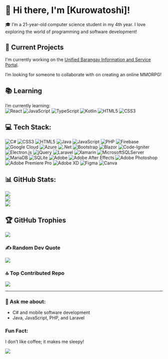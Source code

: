 # 👋 Hi there, I'm [Kurowatoshi]!

🎓 I’m a 21-year-old computer science student in my 4th year. I love exploring the world of programming and software development!

## 🚀 Current Projects
I'm currently working on the [Unified Barangay Information and Service Portal](https://github.com/BrgyLink/UNIFIED-BARANGAY-INFORMATION-AND-SERVICE-PORTAL).

I’m looking for someone to collaborate with on creating an online MMORPG!

## 📚 Learning
I’m currently learning:  
![React](https://img.shields.io/badge/React-%2300A1D6.svg?style=flat&logo=react&logoColor=white) 
![JavaScript](https://img.shields.io/badge/javascript-%23F7DF1E.svg?style=flat&logo=javascript&logoColor=%230A0A0A) 
![TypeScript](https://img.shields.io/badge/TypeScript-%234B7F52.svg?style=flat&logo=typescript&logoColor=white) 
![Kotlin](https://img.shields.io/badge/Kotlin-%7F52B5.svg?style=flat&logo=kotlin&logoColor=white) 
![HTML5](https://img.shields.io/badge/html5-%23E34F26.svg?style=flat&logo=html5&logoColor=white) 
![CSS3](https://img.shields.io/badge/css3-%234A90E2.svg?style=flat&logo=css3&logoColor=white)

## 💻 Tech Stack:
![C#](https://img.shields.io/badge/c%23-%23239120.svg?style=flat&logo=csharp&logoColor=white) 
![CSS3](https://img.shields.io/badge/css3-%234A90E2.svg?style=flat&logo=css3&logoColor=white) 
![HTML5](https://img.shields.io/badge/html5-%23E34F26.svg?style=flat&logo=html5&logoColor=white) 
![Java](https://img.shields.io/badge/java-%23B07C34.svg?style=flat&logo=openjdk&logoColor=white) 
![JavaScript](https://img.shields.io/badge/javascript-%23F7DF1E.svg?style=flat&logo=javascript&logoColor=%230A0A0A) 
![PHP](https://img.shields.io/badge/php-%237BB5A2.svg?style=flat&logo=php&logoColor=white) 
![Firebase](https://img.shields.io/badge/firebase-%23039BE5.svg?style=flat&logo=firebase&logoColor=white) 
![Google Cloud](https://img.shields.io/badge/GoogleCloud-%234285F4.svg?style=flat&logo=google-cloud&logoColor=white) 
![Azure](https://img.shields.io/badge/azure-%230072C6.svg?style=flat&logo=microsoftazure&logoColor=white) 
![.Net](https://img.shields.io/badge/.NET-5C2D91?style=flat&logo=.net&logoColor=white) 
![Bootstrap](https://img.shields.io/badge/bootstrap-%238511FA.svg?style=flat&logo=bootstrap&logoColor=white) 
![Blazor](https://img.shields.io/badge/blazor-%235C2D91.svg?style=flat&logo=blazor&logoColor=white) 
![Code-Igniter](https://img.shields.io/badge/CodeIgniter-%23EF4223.svg?style=flat&logo=codeIgniter&logoColor=white) 
![Electron.js](https://img.shields.io/badge/Electron-191970?style=flat&logo=Electron&logoColor=white) 
![jQuery](https://img.shields.io/badge/jquery-%230769AD.svg?style=flat&logo=jquery&logoColor=white) 
![Laravel](https://img.shields.io/badge/laravel-%23FF2D20.svg?style=flat&logo=laravel&logoColor=white) 
![Xamarin](https://img.shields.io/badge/Xamarin-3199DC?style=flat&logo=xamarin&logoColor=white) 
![MicrosoftSQLServer](https://img.shields.io/badge/Microsoft%20SQL%20Server-CC2927?style=flat&logo=microsoft%20sql%20server&logoColor=white) 
![MariaDB](https://img.shields.io/badge/MariaDB-003545.svg?style=flat&logo=mariadb&logoColor=white) 
![SQLite](https://img.shields.io/badge/sqlite-%2307405e.svg?style=flat&logo=sqlite&logoColor=white) 
![Adobe](https://img.shields.io/badge/adobe-%23C32C3A.svg?style=flat&logo=adobe&logoColor=white) 
![Adobe After Effects](https://img.shields.io/badge/Adobe%20After%20Effects-9999FF.svg?style=flat&logo=Adobe%20After%20Effects&logoColor=white) 
![Adobe Photoshop](https://img.shields.io/badge/adobe%20photoshop-%2331A8FF.svg?style=flat&logo=adobe%20photoshop&logoColor=white) 
![Adobe Premiere Pro](https://img.shields.io/badge/Adobe%20Premiere%20Pro-9999FF.svg?style=flat&logo=Adobe%20Premiere%20Pro&logoColor=white) 
![Adobe XD](https://img.shields.io/badge/Adobe%20XD-470137.svg?style=flat&logo=Adobe%20XD&logoColor=#FF61F6) 
![Figma](https://img.shields.io/badge/figma-%23F24E1E.svg?style=flat&logo=figma&logoColor=white) 
![Canva](https://img.shields.io/badge/Canva-%2300C4CC.svg?style=flat&logo=Canva&logoColor=white)

## 📊 GitHub Stats:
![](https://github-readme-stats.vercel.app/api?username=kurowatoshi&theme=radical&hide_border=false&include_all_commits=false&count_private=false)<br/>
![](https://github-readme-streak-stats.herokuapp.com/?user=kurowatoshi&theme=radical&hide_border=false)<br/>
![](https://github-readme-stats.vercel.app/api/top-langs/?username=kurowatoshi&theme=radical&hide_border=false&include_all_commits=false&count_private=false&layout=compact)

## 🏆 GitHub Trophies
![](https://github-profile-trophy.vercel.app/?username=kurowatoshi&theme=onestar&no-frame=false&no-bg=false&margin-w=4)

### ✍️ Random Dev Quote
![](https://quotes-github-readme.vercel.app/api?type=horizontal&theme=radical)

### 🔝 Top Contributed Repo
![](https://github-contributor-stats.vercel.app/api?username=kurowatoshi&limit=5&theme=radical&combine_all_yearly_contributions=true)

---

### 🤔 Ask me about:
- C# and mobile software development
- Java, JavaScript, PHP, and Laravel

### Fun Fact:
I don’t like coffee; it makes me sleepy!

[![](https://visitcount.itsvg.in/api?id=kurowatoshi&icon=2&color=2)](https://visitcount.itsvg.in)
